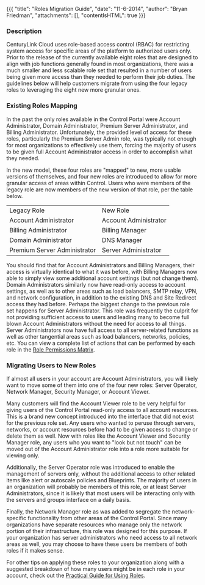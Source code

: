 {{{
  "title": "Roles Migration Guide",
  "date": "11-6-2014",
  "author": "Bryan Friedman",
  "attachments": [],
  "contentIsHTML": true
}}}

<h3>Description</h3>
<p>CenturyLink Cloud uses role-based access control (RBAC) for restricting system access for specific areas of the platform to authorized users only. Prior to the release of the currently available eight roles that are designed to align with job
  functions generally found in most organizations, there was a much smaller and less scalable role set that resulted in a number of users being given more access than they needed to perform their job duties. The guidelines below will help customers migrate
  from using the four legacy roles to leveraging the eight new more granular ones.</p>
<h3>Existing Roles Mapping</h3>
<p>In the past the only roles available in the Control Portal were Account Administrator, Domain Administrator, Premium Server Administrator, and Billing Administrator. Unfortunately, the provided level of access for these roles, particularly the Premium
  Server Admin role, was typically not enough for most organizations to effectively use them, forcing the majority of users to be given full Account Administrator access in order to accomplish what they needed.</p>
<p>In the new model, these four roles are "mapped" to new, more usable versions of themselves, and four new roles are introduced to allow for more granular access of areas within Control. Users who were members of the legacy role are now members of
  the new version of that role, per the table below. </p>
<table>
  <tbody>
    <tr>
      <td>Legacy Role</td>
      <td>New Role
      </td>
    </tr>
    <tr>
      <td>Account Administrator</td>
      <td>Account Administrator</td>
    </tr>
    <tr>
      <td>Billing Administrator</td>
      <td>Billing Manager</td>
    </tr>
    <tr>
      <td>Domain Administrator</td>
      <td>DNS Manager</td>
    </tr>
    <tr>
      <td>Premium Server Administrator</td>
      <td>Server Administrator</td>
    </tr>
  </tbody>
</table>
<p>You should find that for Account Administrators and Billing Managers, their access is virtually identical to what it was before, with Billing Managers now able to simply view some additional account settings (but not change them). Domain Administrators similarly now have read-only access to account settings, as well as to other areas such as load balancers, SMTP relay, VPN, and network configuration, in addition to the existing DNS and Site Redirect access they had before. Perhaps the biggest change to the previous role set happens for Server Administrator. This role was frequently the culprit for not providing sufficient access to users and leading many to become full blown Account Administrators without the need for access to all things. Server Administrators now have full access to all server-related functions as well as other tangential areas such as load balancers, networks, policies, etc. You can view a complete list of actions that can be performed by each role in the 
  <a href="../../accounts-&-users/role-permissions-matrix/">Role Permissions Matrix</a>. </p>
  
<h3>Migrating Users to New Roles</h3>
<p>If almost all users in your account are Account Administrators, you will likely want to move some of them into one of the four new roles: Server Operator, Network Manager, Security Manager, or Account Viewer.</p>
<p>Many customers will find the Account Viewer role to be very helpful for giving users of the Control Portal read-only access to all account resources. This is a brand new concept introduced into the interface that did not exist for the previous role set.
  Any users who wanted to peruse through servers, networks, or account resources before had to be given access to change or delete them as well. Now with roles like the Account Viewer and Security Manager role, any users who you want to "look but not
  touch" can be moved out of the Account Administrator role into a role more suitable for viewing only. </p>
<p>Additionally, the Server Operator role was introduced to enable the management of servers only, without the additional access to other related items like alert or autoscale policies and Blueprints. The majority of users in an organization will probably
  be members of this role, or at least Server Administrators, since it is likely that most users will be interacting only with the servers and groups interface on a daily basis.</p>
<p>Finally, the Network Manager role as was added to segregate the network-specific functionality from other areas of the Control Portal. Since many organizations have separate resources who manage only the network portion of their infrastructure, this role
  was designed for this purpose. If your organization has server administrators who need access to all network areas as well, you may choose to have these users be members of both roles if it makes sense.</p>
<p>For other tips on applying these roles to your organization along with a suggested breakdown of how many users might be in each role in your account, check out the <a href="../../accounts-&-users/practical-guide-for-using-roles/">Practical Guide for Using Roles</a>. </p>
